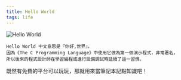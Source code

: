 ```yaml
---
title: Hello World
tags: life
---
```


![Hello World](https://i.imgur.com/CuGX0FR.jpg)

```
Hello World 中文意思是『你好,世界』。
因為《The C Programming Language》中使用它做為第一個演示程式，非常著名，
所以後來的程式設計師在學習編程或進行設備調試時延續了這一習慣。
```

既然有免費的平台可以玩玩，那就用來當筆記本記點知識吧！
